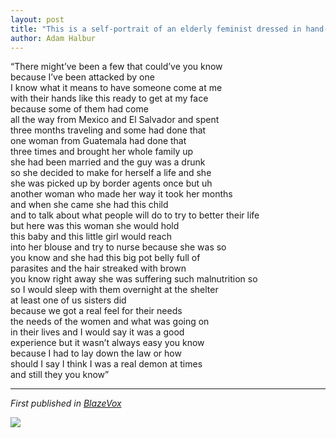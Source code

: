 ```yaml
---
layout: post
title: "This is a self-portrait of an elderly feminist dressed in hand-me-down clothes photographed in the style of Dorothea Lange"
author: Adam Halbur
---
```


“There might’ve been a few that could’ve you know  
because I’ve been attacked by one  
I know what it means to have someone come at me  
with their hands like this ready to get at my face  
because some of them had come  
all the way from Mexico and El Salvador and spent  
three months traveling and some had done that  
one woman from Guatemala had done that  
three times and brought her whole family up  
she had been married and the guy was a drunk  
so she decided to make for herself a life and she  
she was picked up by border agents once but uh  
another woman who made her way it took her months  
and when she came she had this child  
and to talk about what people will do to try to better their life  
but here was this woman she would hold  
this baby and this little girl would reach  
into her blouse and try to nurse because she was so  
you know and she had this big pot belly full of  
parasites and the hair streaked with brown  
you know right away she was suffering such malnutrition so  
so I would sleep with them overnight at the shelter  
at least one of us sisters did  
because we got a real feel for their needs  
the needs of the women and what was going on  
in their lives and I would say it was a good  
experience but it wasn’t always easy you know  
because I had to lay down the law or how  
should I say I think I was a real demon at times  
and still they you know”  

----------------------------------
*First published in [BlazeVox][blaze-link]*

![](https://c1.staticflickr.com/8/7918/45552298855_abd9cd73da_b.jpg)

[blaze-link]: http://www.blazevox.org/BX%20Covers/BXspring16/Adam%20Halbur%20-%20Spring%2016.pdf
